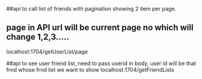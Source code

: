 
##api to call list of friends with pagination showing 2 item per page.
## page in API url will be current page no which will change 1,2,3.....
localhost:1704/getUserList/page

##api to see user friend list, need to pass userid in body, user id will be that frnd whose frnd list we want to show
localhost:1704/getFriendLists
